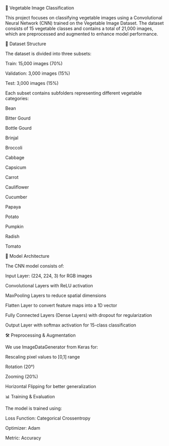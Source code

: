 🌱 Vegetable Image Classification

This project focuses on classifying vegetable images using a Convolutional Neural Network (CNN) trained on the Vegetable Image Dataset. The dataset consists of 15 vegetable classes and contains a total of 21,000 images, which are preprocessed and augmented to enhance model performance.

📂 Dataset Structure

The dataset is divided into three subsets:

Train: 15,000 images (70%)

Validation: 3,000 images (15%)

Test: 3,000 images (15%)

Each subset contains subfolders representing different vegetable categories:

Bean

Bitter Gourd

Bottle Gourd

Brinjal

Broccoli

Cabbage

Capsicum

Carrot

Cauliflower

Cucumber

Papaya

Potato

Pumpkin

Radish

Tomato

🚀 Model Architecture

The CNN model consists of:

Input Layer: (224, 224, 3) for RGB images

Convolutional Layers with ReLU activation

MaxPooling Layers to reduce spatial dimensions

Flatten Layer to convert feature maps into a 1D vector

Fully Connected Layers (Dense Layers) with dropout for regularization

Output Layer with softmax activation for 15-class classification

🛠️ Preprocessing & Augmentation

We use ImageDataGenerator from Keras for:

Rescaling pixel values to [0,1] range

Rotation (20°)

Zooming (20%)

Horizontal Flipping for better generalization

📊 Training & Evaluation

The model is trained using:

Loss Function: Categorical Crossentropy

Optimizer: Adam

Metric: Accuracy
